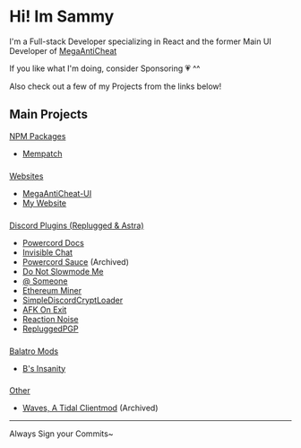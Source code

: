 #  **Hi! Im Sammy**

I'm a Full-stack Developer specializing in React and the former Main UI Developer of [MegaAntiCheat](https://github.com/MegaAntiCheat)

If you like what I'm doing, consider Sponsoring 💗 ^^ 

Also check out a few of my Projects from the links below!

### 
### 

## Main Projects

<ins> NPM Packages </ins>
- [Mempatch](https://www.npmjs.com/package/mempatch)
###

<ins>Websites</ins>
- [MegaAntiCheat-UI](https://github.com/MegaAntiCheat/MegaAntiCheat-UI)
- [My Website](https://sammcheese.net)
###
<ins>Discord Plugins ([Replugged](https://replugged.dev) & Astra)</ins> 
- [Powercord Docs](https://github.com/SammCheese/Powercord-Docs)
- [Invisible Chat](https://github.com/SammCheese/invisible-chat)
- [Powercord Sauce](https://github.com/SammCheese/powercord-sauce) (Archived)
- [Do Not Slowmode Me](https://github.com/SammCheese/Do-Not-Slowmode-Me) 
- [@ Someone](https://github.com/SammCheese/At-Someone)
- [Ethereum Miner](https://github.com/SammCheese/eth-miner)
- [SimpleDiscordCryptLoader](https://github.com/SammCheese/SimpleDiscordCryptLoader)
- [AFK On Exit](https://github.com/SammCheese/AFK-on-exit)
- [Reaction Noise](https://github.com/SammCheese/Reaction-Noise)
- [RepluggedPGP](https://github.com/SammCheese/RepluggedPGP)
###
<ins>Balatro Mods</ins>
- [B's Insanity](https://github.com/SammCheese/BS-Insanity)
###
<ins>Other</ins>
- [Waves, A Tidal Clientmod](https://github.com/SammCheese/Waves) (Archived)

____




Always Sign your Commits~

